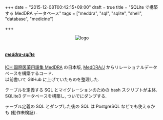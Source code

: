 +++
date = "2015-12-08T00:42:15+09:00"
draft = true
title = "SQLite で構築する MedDRA データベース"
tags = ["meddra", "sql", "sqlite", "shell", "database", "medicine"]

+++

<div style="text-align: center;">
  <img src="../../images/meddra.png" alt="logo">
</div>
<br>

##### [meddra-sqlite](https://github.com/dceoy/meddra-sqlite)

[ICH 国際医薬用語集 MedDRA](http://www.meddra.org/) の日本版, [MedDRA/J](https://www.pmrj.jp/jmo/php/indexj.php) からリレーショナルデータベースを構築するコード.  
以前書いて GitHub に上げていたものを整理した.

テーブルを定義する SQL とマイグレーションのための bash スクリプトが主体.  
SQLite3 データベースを構築し, ついでにダンプする.

テーブル定義の SQL とダンプした後の SQL は PostgreSQL などでも使えるかも (動作未検証) .


<script>
  amzn_assoc_default_search_key = "meddra";
</script>
